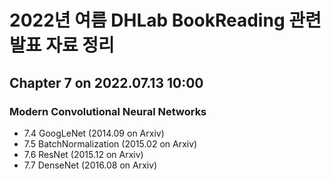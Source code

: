 # 2022년 여름 DHLab BookReading 관련 발표 자료 정리

## Chapter 7 on 2022.07.13 10:00
### Modern Convolutional Neural Networks
- 7.4 GoogLeNet (2014.09 on Arxiv)
- 7.5 BatchNormalization (2015.02 on Arxiv)
- 7.6 ResNet (2015.12 on Arxiv)
- 7.7 DenseNet (2016.08 on Arxiv)